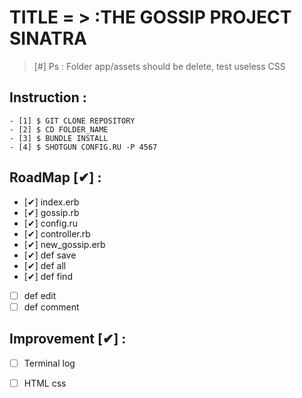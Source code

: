 # TITLE = > :THE GOSSIP PROJECT SINATRA
>[#] Ps : Folder app/assets should be delete, test useless CSS

## Instruction :
```
- [1] $ GIT CLONE REPOSITORY
- [2] $ CD FOLDER_NAME
- [3] $ BUNDLE INSTALL
- [4] $ SHOTGUN CONFIG.RU -P 4567
```

## RoadMap [✔] :

- [✔] index.erb
- [✔] gossip.rb
- [✔] config.ru
- [✔] controller.rb
- [✔] new_gossip.erb
- [✔] def save
- [✔] def all
- [✔] def find
- [ ] def edit
- [ ] def comment

## Improvement [✔] :

- [ ] Terminal log
- [ ] HTML css

